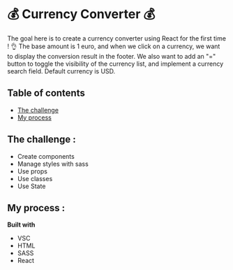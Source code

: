# 💰 Currency Converter 💰

The goal here is to create a currency converter using React for the first time ! 👌
The base amount is 1 euro, and when we click on a currency, we want to display the conversion result in the footer. We also want to add an "=" button to toggle the visibility of the currency list, and implement a currency search field. Default currency is USD.

## Table of contents

- [The challenge](#the-challenge)
- [My process](#my-process)

## The challenge : 

- Create components
- Manage styles with sass
- Use props
- Use classes
- Use State

## My process :

<strong>Built with </strong>
- VSC 
- HTML
- SASS
- React